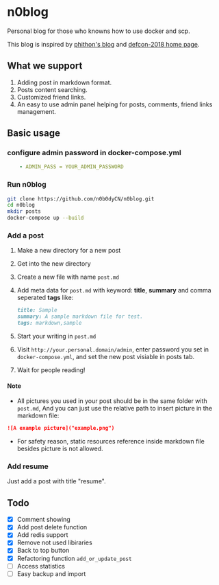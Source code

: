 # n0blog

Personal blog for those who knowns how to use docker and scp.

This blog is inspired by [phithon's blog](https://www.leavesongs.com/) and [defcon-2018 home page](https://www.oooverflow.io/).

## What we support

1. Adding post in markdown format.
2. Posts content searching.
3. Customized friend links.
4. An easy to use admin panel helping for posts, comments, friend links management.

## Basic usage

### configure admin password in docker-compose.yml

``` yaml
    - ADMIN_PASS = YOUR_ADMIN_PASSWORD
```

### Run n0blog

``` bash
git clone https://github.com/n0b0dyCN/n0blog.git
cd n0blog
mkdir posts
docker-compose up --build
```

### Add a post

1. Make a new directory for a new post
2. Get into the new directory
3. Create a new file with name `post.md`
4. Add meta data for `post.md` with keyword: **title**, **summary** and comma seperated **tags** like:

    ``` markdown
    title: Sample
    summary: A sample markdown file for test.
    tags: markdown,sample
    ```

5. Start your writing in `post.md`
6. Visit `http://your.personal.domain/admin`, enter password you set in `docker-compose.yml`, and set the new post visiable in posts tab.
7. Wait for people reading!

#### Note

* All pictures you used in your post should be in the same folder with `post.md`, And you can just use the relative path to insert picture in the markdown file:

``` markdown
![A example picture]("example.png")
```

* For safety reason, static resources reference inside markdown file besides picture is not allowed.

### Add resume

Just add a post with title "resume".

## Todo

* [x] Comment showing
* [x] Add post delete function
* [x] Add redis support
* [x] Remove not used libiraries
* [x] Back to top button
* [x] Refactoring function `add_or_update_post`
* [ ] Access statistics
* [ ] Easy backup and import